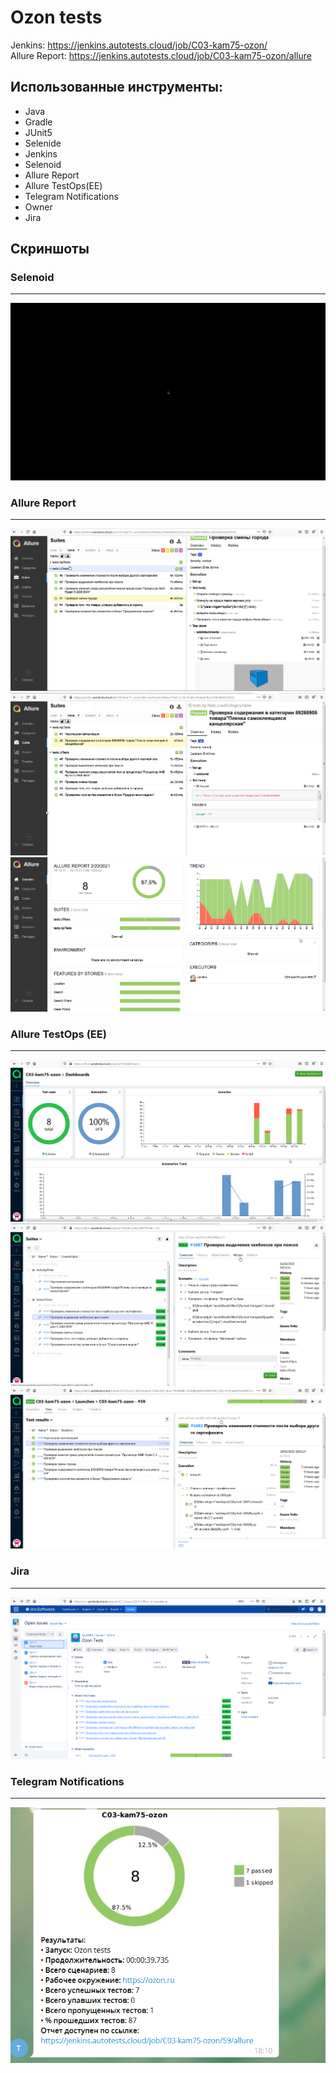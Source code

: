 # Ozon tests

Jenkins: https://jenkins.autotests.cloud/job/C03-kam75-ozon/  
Allure Report: https://jenkins.autotests.cloud/job/C03-kam75-ozon/allure

## Использованные инструменты:
* Java
* Gradle
* JUnit5
* Selenide
* Jenkins
* Selenoid
* Allure Report
* Allure TestOps(EE)
* Telegram Notifications
* Owner
* Jira

## Скриншоты

### Selenoid
***
![alt-Selenoid](src/test/resources/images/Selenoid.gif "Selenoid")
### Allure Report 
***
![alt-AllureReport](src/test/resources/images/AllureReport1.png "AllureReport")
![alt-AllureReport](src/test/resources/images/AllureReport2.png "AllureReport")
![alt-AllureReport](src/test/resources/images/AllureReport3.png "AllureReport")
### Allure TestOps (EE) 
***
![alt-AllureTestOps](src/test/resources/images/AllureTestOps.png "AllureTestOps")
![alt-AllureTestOpsv](src/test/resources/images/AllureTestOps2.png "AllureTestOps")
![alt-AllureTestOpsv](src/test/resources/images/AllureTestOps3.png "AllureTestOps")
### Jira
***
![alt-TelegramNotifications](src/test/resources/images/Jira.png "AllureTestOps")
### Telegram Notifications
***
![alt-TelegramNotifications](src/test/resources/images/Telegram.png "AllureTestOps")




